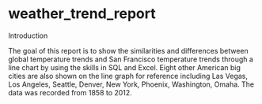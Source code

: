 # weather_trend_report

Introduction

The goal of this report is to show the similarities and differences between global temperature trends and San Francisco temperature trends through a line chart by using the skills in SQL and Excel. Eight other American big cities are also shown on the line graph for reference including Las Vegas, Los Angeles, Seattle, Denver, New York, Phoenix, Washington, Omaha. The data was recorded from 1858 to 2012.
 
